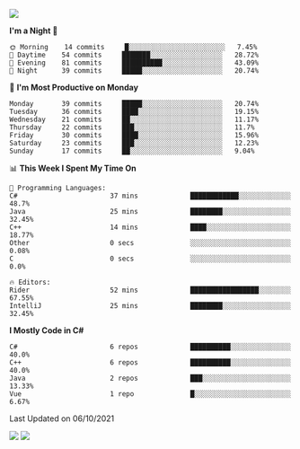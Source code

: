 ![](https://komarev.com/ghpvc/?username=lilpidgey&color=red)
<!--START_SECTION:waka-->
**I'm a Night 🦉** 

```text
🌞 Morning    14 commits     █░░░░░░░░░░░░░░░░░░░░░░░░   7.45% 
🌆 Daytime    54 commits     ███████░░░░░░░░░░░░░░░░░░   28.72% 
🌃 Evening    81 commits     ██████████░░░░░░░░░░░░░░░   43.09% 
🌙 Night      39 commits     █████░░░░░░░░░░░░░░░░░░░░   20.74%

```
📅 **I'm Most Productive on Monday** 

```text
Monday       39 commits     █████░░░░░░░░░░░░░░░░░░░░   20.74% 
Tuesday      36 commits     ████░░░░░░░░░░░░░░░░░░░░░   19.15% 
Wednesday    21 commits     ██░░░░░░░░░░░░░░░░░░░░░░░   11.17% 
Thursday     22 commits     ███░░░░░░░░░░░░░░░░░░░░░░   11.7% 
Friday       30 commits     ████░░░░░░░░░░░░░░░░░░░░░   15.96% 
Saturday     23 commits     ███░░░░░░░░░░░░░░░░░░░░░░   12.23% 
Sunday       17 commits     ██░░░░░░░░░░░░░░░░░░░░░░░   9.04%

```


📊 **This Week I Spent My Time On** 

```text
💬 Programming Languages: 
C#                       37 mins             ████████████░░░░░░░░░░░░░   48.7% 
Java                     25 mins             ████████░░░░░░░░░░░░░░░░░   32.45% 
C++                      14 mins             ████░░░░░░░░░░░░░░░░░░░░░   18.77% 
Other                    0 secs              ░░░░░░░░░░░░░░░░░░░░░░░░░   0.08% 
C                        0 secs              ░░░░░░░░░░░░░░░░░░░░░░░░░   0.0%

🔥 Editors: 
Rider                    52 mins             █████████████████░░░░░░░░   67.55% 
IntelliJ                 25 mins             ████████░░░░░░░░░░░░░░░░░   32.45%

```

**I Mostly Code in C#** 

```text
C#                       6 repos             ██████████░░░░░░░░░░░░░░░   40.0% 
C++                      6 repos             ██████████░░░░░░░░░░░░░░░   40.0% 
Java                     2 repos             ███░░░░░░░░░░░░░░░░░░░░░░   13.33% 
Vue                      1 repo              █░░░░░░░░░░░░░░░░░░░░░░░░   6.67%

```



 Last Updated on 06/10/2021
<!--END_SECTION:waka-->
![](https://hit.yhype.me/github/profile?user_id=42968544)
![](https://komarev.com/ghpvc/?lilpidgey)

